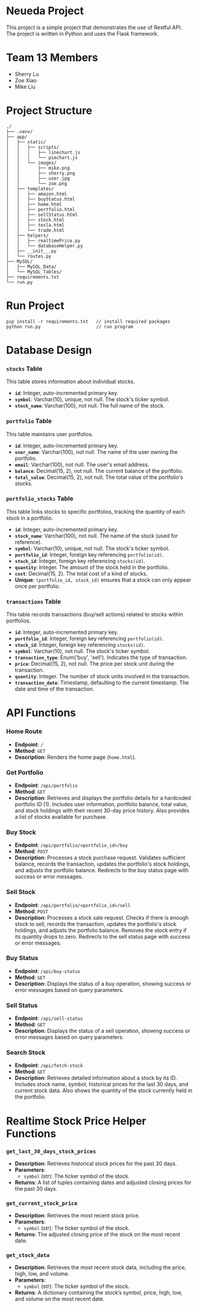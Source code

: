 # Neueda Project

This project is a simple project that demonstrates the use of Restful API. The project is written in Python and uses the Flask framework.

# Team 13 Members
- Sherry Lu
- Zoe Xiao
- Mike Liu

# Project Structure

```
./
├── .venv/
├── app/
│   ├── static/
│   │   ├── scripts/
│   │   │   ├── linechart.js
│   │   │   └── piechart.js
│   │   └── images/
│   │       ├── mike.png
│   │       ├── sherry.png
│   │       ├── user.jpg
│   │       └── zoe.png
│   ├── templates/
│   │   ├── amazon.html
│   │   ├── buyStatus.html
│   │   ├── home.html
│   │   ├── portfolio.html
│   │   ├── sellStatus.html
│   │   ├── stock.html
│   │   ├── tesla.html
│   │   └── trade.html
│   ├── helpers/
│   │   ├── realtimePrice.py
│   │   └── databaseHelper.py
│   ├── __init__.py
│   └── routes.py
├── MySQL/
│   ├── MySQL_Data/
│   └── MySQL_Tables/
├── requirements.txt
└── run.py
```

# Run Project
```
pip install -r requirements.txt   // install required packages
python run.py                     // run program

```
# Database Design

### `stocks` Table
This table stores information about individual stocks.

- **`id`**: Integer, auto-incremented primary key.
- **`symbol`**: Varchar(10), unique, not null. The stock's ticker symbol.
- **`stock_name`**: Varchar(100), not null. The full name of the stock.

### `portfolio` Table
This table maintains user portfolios.

- **`id`**: Integer, auto-incremented primary key.
- **`user_name`**: Varchar(100), not null. The name of the user owning the portfolio.
- **`email`**: Varchar(100), not null. The user's email address.
- **`balance`**: Decimal(15, 2), not null. The current balance of the portfolio.
- **`total_value`**: Decimal(15, 2), not null. The total value of the portfolio's stocks.

### `portfolio_stocks` Table
This table links stocks to specific portfolios, tracking the quantity of each stock in a portfolio.

- **`id`**: Integer, auto-incremented primary key.
- **`stock_name`**: Varchar(100), not null. The name of the stock (used for reference).
- **`symbol`**: Varchar(10), unique, not null. The stock's ticker symbol.
- **`portfolio_id`**: Integer, foreign key referencing `portfolio(id)`.
- **`stock_id`**: Integer, foreign key referencing `stocks(id)`.
- **`quantity`**: Integer. The amount of the stock held in the portfolio.
- **`cost`**: Decimal(15, 2). The total cost of a kind of stocks.
- **Unique**: `(portfolio_id, stock_id)` ensures that a stock can only appear once per portfolio.

### `transactions` Table
This table records transactions (buy/sell actions) related to stocks within portfolios.

- **`id`**: Integer, auto-incremented primary key.
- **`portfolio_id`**: Integer, foreign key referencing `portfolio(id)`.
- **`stock_id`**: Integer, foreign key referencing `stocks(id)`.
- **`symbol`**: Varchar(10), not null. The stock's ticker symbol.
- **`transaction_type`**: Enum('buy', 'sell'). Indicates the type of transaction.
- **`price`**: Decimal(15, 2), not null. The price per stock unit during the transaction.
- **`quantity`**: Integer. The number of stock units involved in the transaction.
- **`transaction_date`**: Timestamp, defaulting to the current timestamp. The date and time of the transaction.

# API Functions

### Home Route
- **Endpoint**: `/`
- **Method**: `GET`
- **Description**: Renders the home page (`home.html`).

### Get Portfolio
- **Endpoint**: `/api/portfolio`
- **Method**: `GET`
- **Description**: Retrieves and displays the portfolio details for a hardcoded portfolio ID (1). Includes user information, portfolio balance, total value, and stock holdings with their recent 30-day price history. Also provides a list of stocks available for purchase.

### Buy Stock
- **Endpoint**: `/api/portfolio/<portfolio_id>/buy`
- **Method**: `POST`
- **Description**: Processes a stock purchase request. Validates sufficient balance, records the transaction, updates the portfolio's stock holdings, and adjusts the portfolio balance. Redirects to the buy status page with success or error messages.

### Sell Stock
- **Endpoint**: `/api/portfolio/<portfolio_id>/sell`
- **Method**: `POST`
- **Description**: Processes a stock sale request. Checks if there is enough stock to sell, records the transaction, updates the portfolio's stock holdings, and adjusts the portfolio balance. Removes the stock entry if its quantity drops to zero. Redirects to the sell status page with success or error messages.

### Buy Status
- **Endpoint**: `/api/buy-status`
- **Method**: `GET`
- **Description**: Displays the status of a buy operation, showing success or error messages based on query parameters.

### Sell Status
- **Endpoint**: `/api/sell-status`
- **Method**: `GET`
- **Description**: Displays the status of a sell operation, showing success or error messages based on query parameters.

### Search Stock
- **Endpoint**: `/api/fetch-stock`
- **Method**: `GET`
- **Description**: Retrieves detailed information about a stock by its ID. Includes stock name, symbol, historical prices for the last 30 days, and current stock data. Also shows the quantity of the stock currently held in the portfolio.

# Realtime Stock Price Helper Functions

### `get_last_30_days_stock_prices`
- **Description**: Retrieves historical stock prices for the past 30 days.
- **Parameters**: 
  - `symbol` (str): The ticker symbol of the stock.
- **Returns**: A list of tuples containing dates and adjusted closing prices for the past 30 days.

### `get_current_stock_price`
- **Description**: Retrieves the most recent stock price.
- **Parameters**: 
  - `symbol` (str): The ticker symbol of the stock.
- **Returns**: The adjusted closing price of the stock on the most recent date.

### `get_stock_data`
- **Description**: Retrieves the most recent stock data, including the price, high, low, and volume.
- **Parameters**: 
  - `symbol` (str): The ticker symbol of the stock.
- **Returns**: A dictionary containing the stock’s symbol, price, high, low, and volume on the most recent date.


